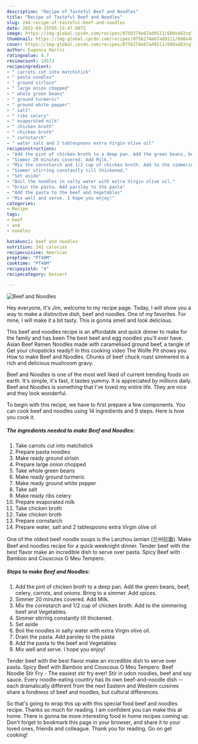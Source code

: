 ```yaml
---
description: "Recipe of Tasteful Beef and Noodles"
title: "Recipe of Tasteful Beef and Noodles"
slug: 244-recipe-of-tasteful-beef-and-noodles
date: 2022-09-25T05:13:47.007Z
image: https://img-global.cpcdn.com/recipes/0756274e67ad9111/680x482cq70/beef-and-noodles-recipe-main-photo.jpg
thumbnail: https://img-global.cpcdn.com/recipes/0756274e67ad9111/680x482cq70/beef-and-noodles-recipe-main-photo.jpg
cover: https://img-global.cpcdn.com/recipes/0756274e67ad9111/680x482cq70/beef-and-noodles-recipe-main-photo.jpg
author: Eugenia Harris
ratingvalue: 4.7
reviewcount: 14573
recipeingredient:
- " carrots cut into matchstick"
- " pasta noodles"
- " ground sirloin"
- " large onion chopped"
- " whole green beans"
- " ground turmeric"
- " ground white pepper"
- " salt"
- " ribs celery"
- " evaporated milk"
- " chicken broth"
- " chicken broth"
- " cornstarch"
- " water salt and 2 tablespoons extra Virgin olive oil"
recipeinstructions:
- "Add the pint of chicken broth to a deep pan. Add the green beans, beef, celery, carrots, and onions. Bring to a simmer. Add spices."
- "Simmer 20 minutes covered. Add Milk."
- "Mix the cornstarch and 1/2 cup of chicken broth. Add to the simmering beef and Vegetables."
- "Simmer stirring constantly till thickened."
- "Set aside"
- "Boil the noodles in salty water with extra Virgin olive oil."
- "Drain the pasta. Add parsley to the pasta"
- "Add the pasta to the beef and Vegetables"
- "Mix well and serve. I hope you enjoy!"
categories:
- Recipe
tags:
- beef
- and
- noodles

katakunci: beef and noodles 
nutrition: 241 calories
recipecuisine: American
preptime: "PT40M"
cooktime: "PT48M"
recipeyield: "4"
recipecategory: Dessert

---
```



![Beef and Noodles](https://img-global.cpcdn.com/recipes/0756274e67ad9111/680x482cq70/beef-and-noodles-recipe-main-photo.jpg)

Hey everyone, it's Jim, welcome to my recipe page. Today, I will show you a way to make a distinctive dish, beef and noodles. One of my favorites. For mine, I will make it a bit tasty. This is gonna smell and look delicious.

This beef and noodles recipe is an affordable and quick dinner to make for the family and has been The best beef and egg noodles you&#39;ll ever have. Asian Beef Ramen Noodles made with caramelised ground beef, a tangle of Get your chopsticks ready!! In this cooking video The Wolfe Pit shows you How to make Beef and Noodles. Chunks of beef chuck roast simmered in a rich and delicious mushroom gravy.

Beef and Noodles is one of the most well liked of current trending foods on earth. It's simple, it's fast, it tastes yummy. It is appreciated by millions daily. Beef and Noodles is something that I've loved my entire life. They are nice and they look wonderful.


To begin with this recipe, we have to first prepare a few components. You can cook beef and noodles using 14 ingredients and 9 steps. Here is how you cook it.

<!--inarticleads1-->

##### The ingredients needed to make Beef and Noodles:

1. Take  carrots cut into matchstick
1. Prepare  pasta noodles
1. Make ready  ground sirloin
1. Prepare  large onion chopped
1. Take  whole green beans
1. Make ready  ground turmeric
1. Make ready  ground white pepper
1. Take  salt
1. Make ready  ribs celery
1. Prepare  evaporated milk
1. Take  chicken broth
1. Take  chicken broth
1. Prepare  cornstarch
1. Prepare  water, salt and 2 tablespoons extra Virgin olive oil


One of the oldest beef noodle soups is the Lanzhou lamian (兰州拉面). Make Beef and noodles recipe for a quick weeknight dinner. Tender beef with the best flavor make an incredible dish to serve over pasta. Spicy Beef with Bamboo and Couscous O Meu Tempero. 

<!--inarticleads2-->

##### Steps to make Beef and Noodles:

1. Add the pint of chicken broth to a deep pan. Add the green beans, beef, celery, carrots, and onions. Bring to a simmer. Add spices.
1. Simmer 20 minutes covered. Add Milk.
1. Mix the cornstarch and 1/2 cup of chicken broth. Add to the simmering beef and Vegetables.
1. Simmer stirring constantly till thickened.
1. Set aside
1. Boil the noodles in salty water with extra Virgin olive oil.
1. Drain the pasta. Add parsley to the pasta
1. Add the pasta to the beef and Vegetables
1. Mix well and serve. I hope you enjoy!


Tender beef with the best flavor make an incredible dish to serve over pasta. Spicy Beef with Bamboo and Couscous O Meu Tempero. Beef Noodle Stir Fry - The easiest stir fry ever! Stir in udon noodles, beef and soy sauce. Every noodle-eating country has its own beef-and-noodle dish -- each dramatically different from the next Eastern and Western cuisines share a fondness of beef and noodles, but cultural differences. 

So that's going to wrap this up with this special food beef and noodles recipe. Thanks so much for reading. I am confident you can make this at home. There is gonna be more interesting food in home recipes coming up. Don't forget to bookmark this page in your browser, and share it to your loved ones, friends and colleague. Thank you for reading. Go on get cooking!
